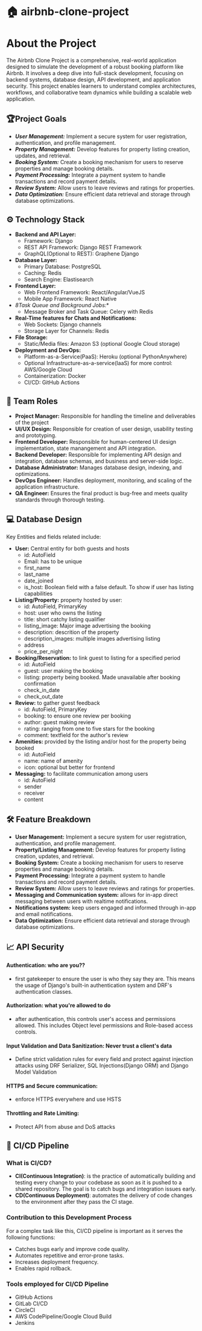 # 🏠 airbnb-clone-project
# About the Project
The Airbnb Clone Project is a comprehensive, real-world application designed to simulate the development of a robust booking platform like Airbnb. It involves a deep dive into full-stack development, focusing on backend systems, database design, API development, and application security. This project enables learners to understand complex architectures, workflows, and collaborative team dynamics while building a scalable web application.

## 🏆Project Goals
- ***User Management:*** Implement a secure system for user registration, authentication, and profile management.
- ***Property Management:*** Develop features for property listing creation, updates, and retrieval.
- ***Booking System:*** Create a booking mechanism for users to reserve properties and manage booking details.
- ***Payment Processing:*** Integrate a payment system to handle transactions and record payment details.
- ***Review System:*** Allow users to leave reviews and ratings for properties.
- ***Data Optimization:*** Ensure efficient data retrieval and storage through database optimizations.

## ⚙️ Technology Stack
- **Backend and API Layer:**
  - Framework: Django
  - REST API Framework: Django REST Framework
  - GraphQL(Optional to REST): Graphene Django
- **Database Layer:**
  - Primary Database: PostgreSQL
  - Caching: Redis
  - Search Engine: Elastisearch
- **Frontend Layer:**
  - Web Frontend Framework: React/Angular/VueJS
  - Mobile App Framework: React Native
- *8Task Queue and Background Jobs:**
  - Message Broker and Task Queue: Celery with Redis
- **Real-Time features for Chats and Notifications:**
  - Web Sockets: Django channels
  - Storage Layer for Channels: Redis
- **File Storage:**
  - Static/Media files: Amazon S3 (optional Google Cloud storage)
- **Deployment and DevOps:**
  - Platform-as-a-Service(PaaS): Heroku (optional PythonAnywhere)
  - Optional Infrastructure-as-a-service(IaaS) for more control: AWS/Google Cloud
  - Containerization: Docker
  - CI/CD: GitHub Actions

## 👥 Team Roles
- **Project Manager:** Responsible for handling the timeline and deliverables of the project
- **UI/UX Design:** Responsible for creation of user design, usability testing and prototyping.
- **Frontend Developer:** Responsible for human-centered UI design implementation, state manangement and API integration.
- **Backend Developer:** Responsible for implementing API design and integration, database schemas, and business and server-side logic.
- **Database Administrator:** Manages database design, indexing, and optimizations.
- **DevOps Engineer:** Handles deployment, monitoring, and scaling of the application infrastructure.
- **QA Engineer:** Ensures the final product is bug-free and meets quality standards through thorough testing.

## 💻 Database Design
Key Entities and fields related include:
- **User:** Central entity for both guests and hosts
  - id: AutoField
  - Email: has to be unique
  - first_name
  - last_name
  - date_joined
  - is_host: Boolean field with a false default. To show if user has listing capabilities
- **Listing/Property:** property hosted by user:
  - id: AutoField, PrimaryKey
  - host: user who owns the listing
  - title: short catchy listing qualifier
  - listing_image: Major image advertising the booking
  - description: descrition of the property
  - description_images: multiple images advertising listing
  - address
  - price_per_night
- **Booking/Reservation:** to link guest to listing for a specified period
  - id: AutoField
  - guest: user making the booking
  - listing: property being booked. Made unavailable after booking confirmation
  - check_in_date
  - check_out_date
- **Review:** to gather guest feedback
  - id: AutoField, PrimaryKey
  - booking: to ensure one review per booking
  - author: guest making review
  - rating: ranging from one to five stars for the booking
  - comment: textfield for the author's review
- **Amenities:** provided by the listing and/or host for the property being booked
  - id: AutoField
  - name: name of amenity
  - icon: optional but better for frontend
- **Messaging:** to facilitate communication among users
  - id: AutoField
  - sender
  - receiver
  - content

## 🛠️ Feature Breakdown
- **User Management:** Implement a secure system for user registration, authentication, and profile management.
- **Property/Listing Management:** Develop features for property listing creation, updates, and retrieval.
- **Booking System:** Create a booking mechanism for users to reserve properties and manage booking details.
- **Payment Processing:** Integrate a payment system to handle transactions and record payment details.
- **Review System:** Allow users to leave reviews and ratings for properties.
- **Messaging and Communication system:** allows for in-app direct messaging between users with realtime notifications.
- **Notifications system:** keep users engaged and informed through in-app and email notifications.
- **Data Optimization:** Ensure efficient data retrieval and storage through database optimizations.

## 📈 API Security
#### Authentication: who are you??
- first gatekeeper to ensure the user is who they say they are. This means the usage of Django's built-in authentication system and DRF's authentication classes.
#### Authorization: what you're allowed to do
- after authentication, this controls user's access and permissions allowed. This includes Object level permissions and Role-based access controls.
#### Input Validation and Data Sanitization: Never trust a client's data
- Define strict validation rules for every field and protect against injection attacks using DRF Serializer, SQL Injections(Django ORM) and Django Model Validation
#### HTTPS and Secure communication:
- enforce HTTPS everywhere and use HSTS
#### Throttling and Rate Limiting:
- Protect API from abuse and DoS attacks

## 📌 CI/CD Pipeline
### What is CI/CD?
- **CI(Continuous Integration)**: is the practice of automatically building and testing every change to your codebase as soon as it is pushed to a shared repository. The goal is to catch bugs and integration issues early.
- **CD(Continuous Deployment)**: automates the delivery of code changes to the environment after they pass the CI stage.
### Contribution to this Development Process
For a complex task like this, CI/CD pipeline is important as it serves the following functions:
- Catches bugs early and improve code quality.
- Automates repetitive and error-prone tasks.
- Increases deployment frequency.
- Enables rapid rollback.
### Tools employed for CI/CD Pipeline
- GitHub Actions
- GitLab CI/CD
- CircleCI
- AWS CodePipeline/Google Cloud Build
- Jenkins
